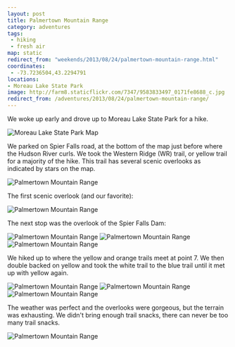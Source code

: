 ```yaml
---
layout: post
title: Palmertown Mountain Range
category: adventures
tags:
 - hiking
 - fresh air
map: static
redirect_from: "weekends/2013/08/24/palmertown-mountain-range.html"
coordinates:
 - -73.7236504,43.2294791
locations: 
- Moreau Lake State Park
image: http://farm8.staticflickr.com/7347/9583833497_0171fe8688_c.jpg
redirect_from: /adventures/2013/08/24/palmertown-mountain-range/
---
```




We woke up early and drove up to Moreau Lake State Park for a hike.


<img alt="Moreau Lake State Park Map" src="http://farm8.staticflickr.com/7303/13013176105_99e4295620_o.png">

We parked on Spier Falls road, at the bottom of the map just before where the Hudson River curls. We took the Western Ridge (WR) trail, or yellow trail for a majority of the hike. This trail has several scenic overlooks as indicated by stars on the map.

<div class="photos">

<img src="http://farm3.staticflickr.com/2891/9583836201_fdbae467f0_c.jpg"  alt="Palmertown Mountain Range">
</div>

The first scenic overlook (and our favorite):

<div class="photos">

<img src="http://farm8.staticflickr.com/7347/9583833497_0171fe8688_c.jpg"  alt="Palmertown Mountain Range" class="pop-out">
</div>

The next stop was the overlook of the Spier Falls Dam:

<div class="photos">

<img src="http://farm8.staticflickr.com/7341/9583831625_fafaea7bb2_c.jpg" class="img-thirds" alt="Palmertown Mountain Range">
<img src="http://farm3.staticflickr.com/2846/9583837625_cf283cb895_c.jpg" class="img-thirds" alt="Palmertown Mountain Range">
<img src="http://farm3.staticflickr.com/2858/9586629444_457bb8211e_c.jpg" class="img-thirds" alt="Palmertown Mountain Range">
</div>

We hiked up to where the yellow and orange trails meet at point 7. We then double backed on yellow and took the white trail to the blue trail until it met up with yellow again.

<div class="photos">

<img src="http://farm3.staticflickr.com/2876/9583834269_d8e7b144e5_c.jpg" class="img-thirds" alt="Palmertown Mountain Range">
<img src="http://farm6.staticflickr.com/5533/9583845429_86f8609032_c.jpg" class="img-thirds" alt="Palmertown Mountain Range">
<img src="http://farm6.staticflickr.com/5541/9583847211_8c7620529b_c.jpg" class="img-thirds" alt="Palmertown Mountain Range">
</div>

The weather was perfect and the overlooks were gorgeous, but the terrain was exhausting. We didn't bring enough trail snacks, there can never be too many trail snacks.

<div class="photos">

<img src="http://farm6.staticflickr.com/5455/9586631390_96d1ca3f1d_c.jpg"  alt="Palmertown Mountain Range">
</div>
